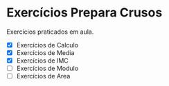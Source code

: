 # Exercícios Prepara Crusos
  Exercícios praticados em aula.

- [x] Exercícios de Calculo
- [x] Exercícios de Media
- [x] Exercícios de IMC
- [ ] Exercícios de Modulo
- [ ] Exercícios de Area